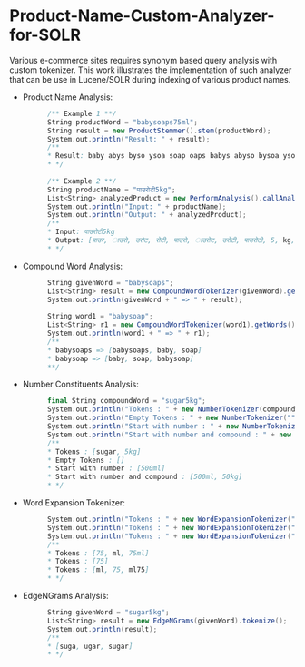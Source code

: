 # Product-Name-Custom-Analyzer-for-SOLR

Various e-commerce sites requires synonym based query analysis with custom tokenizer. This work illustrates the implementation of such analyzer that can be use in Lucene/SOLR during indexing of various product names.

- Product Name Analysis:
  ```Scala        
        /** Example 1 **/
        String productWord = "babysoaps75ml";
        String result = new ProductStemmer().stem(productWord);
        System.out.println("Result: " + result);
        /**
        * Result: baby abys byso ysoa soap oaps babys abyso bysoa ysoap soaps babysoaps 75 ml 75ml
        * */
        
        /** Example 2 **/
        String productName = "पाउरोटी5kg";
        List<String> analyzedProduct = new PerformAnalysis().callAnalyzer(productName);
        System.out.println("Input: " + productName);
        System.out.println("Output: " + analyzedProduct);
        /**
        * Input: पाउरोटी5kg
        * Output: [पाउर, ाउरो, उरोट, रोटी, पाउरो, ाउरोट, उरोटी, पाउरोटी, 5, kg, 5kg]
        * */
  ```

- Compound Word Analysis:
  ```Scala
        String givenWord = "babysoaps";
        List<String> result = new CompoundWordTokenizer(givenWord).getWords();
        System.out.println(givenWord + " => " + result);
        
        String word1 = "babysoap";
        List<String> r1 = new CompoundWordTokenizer(word1).getWords();
        System.out.println(word1 + " => " + r1);
        /**
        * babysoaps => [babysoaps, baby, soap]
        * babysoap => [baby, soap, babysoap]
        **/
  ```
- Number Constituents Analysis:
  ```Scala
        final String compoundWord = "sugar5kg";
        System.out.println("Tokens : " + new NumberTokenizer(compoundWord).getTokens());
        System.out.println("Empty Tokens : " + new NumberTokenizer("").getTokens());
        System.out.println("Start with number : " + new NumberTokenizer("500ml").getTokens());
        System.out.println("Start with number and compound : " + new NumberTokenizer("500ml50kg").getTokens());
        /**
        * Tokens : [sugar, 5kg]
        * Empty Tokens : []
        * Start with number : [500ml]
        * Start with number and compound : [500ml, 50kg]
        * */
  ```
- Word Expansion Tokenizer:
  ```Scala
        System.out.println("Tokens : " + new WordExpansionTokenizer("75ml").getTokens());
        System.out.println("Tokens : " + new WordExpansionTokenizer("75").getTokens());
        System.out.println("Tokens : " + new WordExpansionTokenizer("ml75").getTokens());
        /**
        * Tokens : [75, ml, 75ml]
        * Tokens : [75]
        * Tokens : [ml, 75, ml75]
        * */
  ```
- EdgeNGrams Analysis:
  ```Scala
        String givenWord = "sugar5kg";
        List<String> result = new EdgeNGrams(givenWord).tokenize();
        System.out.println(result);
        /**
        * [suga, ugar, sugar]
        * */
  ```

